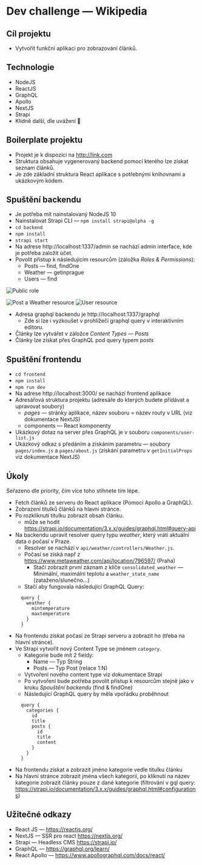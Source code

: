 # Dev challenge — Wikipedia

## Cíl projektu
- Vytvořit funkční aplikaci pro zobrazování článků.
## Technologie
- NodeJS
- ReactJS
- GraphQL
- Apollo
- NextJS
- Strapi
- Klidně další, dle uvážení 🙂
## Boilerplate projektu
- Projekt je k dispozici na http://link.com
- Struktura obsahuje vygenerovaný backend pomocí kterého lze získat seznam článků.
- Je zde základní struktura React aplikace s potřebnými knihovnami a ukázkovým kódem.
## Spuštění backendu
- Je potřeba mít nainstalovaný NodeJS 10
- Nainstalovat Strapi CLI — `npm install strapi@alpha -g`
- `cd backend`
- `npm install`
- `strapi start` 
- Na adrese http://localhost:1337/admin se nachází admin interface, kde je potřeba založit účet.
- Povolit přístup k následujícím resourcům (záložka *Roles & Permissions*):
  - Posts — find, findOne
  - Weather — getinprague
  - Users — find

![Public role](https://paper-attachments.dropbox.com/s_DCFD24E9370D098B4806DF02C204D0CE5F238AC74FBC80CA6425572CB53DB22D_1554805727308_strapi3.png)

![Post a Weather resource](https://paper-attachments.dropbox.com/s_DCFD24E9370D098B4806DF02C204D0CE5F238AC74FBC80CA6425572CB53DB22D_1554832421974_s2.png) ![User resource](https://paper-attachments.dropbox.com/s_DCFD24E9370D098B4806DF02C204D0CE5F238AC74FBC80CA6425572CB53DB22D_1554800400672_strapi2.png)

- Adresa graphql backendu je http://localhost:1337/graphql
  - Zde si lze i vyzkoušet v prohlížeči graphql query v interaktivním editoru.
- Články lze vytvářet v záložce *Content Types* — *Posts*
- Články lze získat přes GraphQL pod query typem p*osts*
## Spuštění frontendu
- `cd frontend`
- `npm install`
- `npm run dev`
- Na adrese http://localhost:3000/ se nachází frontend aplikace
- Adresářová struktura projektu (adresáře do kterých budete přídávat a upravovat soubory)
  - *pages* — stránky aplikace, název souboru = název routy v URL (viz dokumentace NextJS)
  - components — React komponenty
- Ukázkový dotaz na server přes GraphQL je v souboru `components/user-list.js`
- Ukázkový odkaz s předáním a získáním parametru — soubory `pages/index.js` a `pages/about.js` (získání parametru v `getInitialProps` viz dokumentace NextJS)
## Úkoly

Seřazeno dle priority, čím více toho stihnete tím lépe.

- Fetch článků ze serveru do React aplikace (Pomocí Apollo a GraphQL).
- Zobrazení titulků článků na hlavní stránce.
- Po rozkliknutí titulku zobrazit obsah článku.
  - může se hodit https://strapi.io/documentation/3.x.x/guides/graphql.html#query-api
- Na backendu upravit resolver query typu *weather*, který vrátí aktuální data o počasí v Praze.
  - Resolver se nachází v `api/weather/controllers/Weather.js`.
  - Počasí se získá např z https://www.metaweather.com/api/location/796597/ (Praha)
    - Stačí zobrazit první záznam z klíče `consolidated_weather` — Minimální, maximální teplotu a `weather_state_name` (zataženo/slunečno…)
  - Stačí aby fungovala následující GraphQL Query:
  ```
    query {
      weather {
        mintemperature
        maxtemperature
      }
    }
    ```
- Na frontendu získat počasí ze Strapi serveru a zobrazit ho (třeba na hlavní stránce).
- Ve Strapi vytvořit nový Content Type se jménem `category`. 
  - Kategorie bude mít 2 fieldy:
    - Name — Typ String
    - Posts — Typ Post (relace 1:N)
  - Vytvoření nového content type viz dokumentace Strapi
  - Po vytvoření bude potřeba povolit přístup k resourcům stejně jako v kroku *Spouštění backendu* (find & findOne)
  - Následující GraphQL query by měla vpořádku proběhnout
  ```
    query {
      categories {
        id
        title
        posts {
          id
          title
          content
        }
      }
    }
    ```  
- Na frontendu získat a zobrazit jméno kategorie vedle titulku článku
- Na hlavní stránce zobrazit jména všech kategorií, po kliknutí na název kategorie zobrazit články pouze z dané kategorie (filtrování v gql query: https://strapi.io/documentation/3.x.x/guides/graphql.html#configurations)
        
## Užitečné odkazy
- React JS — https://reactjs.org/
- NextJS — SSR pro react https://nextjs.org/
- Strapi — Headless CMS https://strapi.io/
- GraphQL — https://graphql.org/learn/
- React Apollo — https://www.apollographql.com/docs/react/

